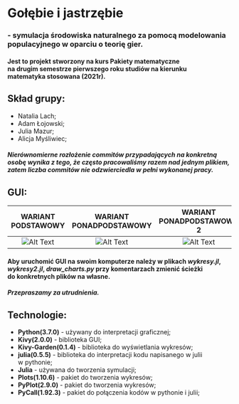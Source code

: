 # Gołębie i jastrzębie
### - symulacja środowiska naturalnego za pomocą modelowania populacyjnego w oparciu o teorię gier.

#### Jest to&nbsp;projekt stworzony na&nbsp;kurs Pakiety matematyczne na&nbsp;drugim&nbsp;semestrze pierwszego&nbsp;roku studiów na&nbsp;kierunku matematyka&nbsp;stosowana (2021r).
## Skład grupy:
* Natalia Lach;
* Adam Łojowski;
* Julia Mazur;
* Alicja Myśliwiec;

##### Nierównomierne rozłożenie commitów przypadających na konkretną osobę wynika z tego, że często pracowaliśmy razem nad jednym plikiem, zatem liczba commitów nie odzwierciedla w pełni wykonanej pracy.

## GUI:

WARIANT PODSTAWOWY             |  WARIANT PONADPODSTAWOWY             |  WARIANT PONADPODSTAWOWY 2             
:-------------------------:|:-------------------------:|:-------------------------:
![Alt Text](https://github.com/tashiamuffin/pakiety/blob/51dbd663bdd0862467b132326c0b601b8bb13e7e/GUI/podstawowy.jpg) | ![Alt Text](https://github.com/tashiamuffin/pakiety/blob/51dbd663bdd0862467b132326c0b601b8bb13e7e/GUI/zaawansowany.jpg) | ![Alt Text](https://github.com/tashiamuffin/pakiety/blob/51dbd663bdd0862467b132326c0b601b8bb13e7e/GUI/zaawansowany2.jpg)


#### Aby uruchomić GUI na&nbsp;swoim komputerze należy w&nbsp;plikach *wykresy.jl*, *wykresy2.jl*, *draw_charts.py* przy&nbsp;komentarzach zmienić ścieżki do&nbsp;konkretnych plików na&nbsp;własne.
##### *Przepraszamy za&nbsp;utrudnienia.*

## Technologie:
* **Python(3.7.0)** - używany do&nbsp;interpretacji graficznej;
* **Kivy(2.0.0)** - biblioteka GUI;
* **Kivy-Garden(0.1.4)** - biblioteka do&nbsp;wyświetlania wykresów;
* **julia(0.5.5)** - biblioteka do&nbsp;interpretacji kodu napisanego w&nbsp;julii w&nbsp;pythonie;
* **Julia** - używana do tworzenia symulacji;
* **Plots(1.10.6)** - pakiet do&nbsp;tworzenia wykresów;
* **PyPlot(2.9.0)** - pakiet do&nbsp;tworzenia wykresów;
* **PyCall(1.92.3)** - pakiet do&nbsp;połączenia kodów w&nbsp;pythonie i&nbsp;julii;

